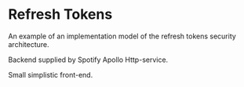 # Refresh Tokens

An example of an implementation model of the refresh tokens security architecture.

Backend supplied by Spotify Apollo Http-service.

Small simplistic front-end.